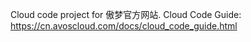 Cloud code project for 傲梦官方网站. Cloud Code Guide: https://cn.avoscloud.com/docs/cloud_code_guide.html